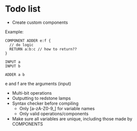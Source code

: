 # Todo list

- Create custom components

Example:

```
COMPONENT ADDER e:f {
  // do logic
  RETURN a:b:c // how to return??
}

INPUT a
INPUT b

ADDER a b 
```

e and f are the arguments (input)


- Multi-bit operations
- Outputting to redstone lamps
- Syntax checker before compiling
  - Only [a-zA-Z0-9\_] for variable names
  - Only valid operations/components
- Make sure all variables are unique, including those made by COMPONENTS
